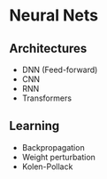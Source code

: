 # Neural Nets
## Architectures
* DNN (Feed-forward)
* CNN
* RNN
* Transformers
## Learning
* Backpropagation
* Weight perturbation
* Kolen-Pollack

